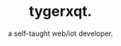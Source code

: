 <div align='center'>
  <h1>tygerxqt.</h1>
  a self-taught web/iot developer.
 </div>
 <br />
 <div align='center'>
 </div>
